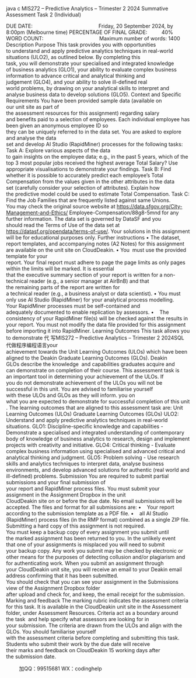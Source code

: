 java c
MIS272 – Predictive Analytics – Trimester 2 2024 
Summative Assessment Task 2 (Individual) 


DUE DATE:                                              Friday, 20 September 2024, by 8:00pm (Melbourne time) 
PERCENTAGE OF FINAL GRADE:          40% 
WORD COUNT:                                       Maximum number of words: 1400 
Description 
Purpose 
This task provides you with opportunities to understand and apply predictive analytics techniques in real-world situations (ULO2), as outlined below. By completing this task, you will demonstrate your specialised and integrated knowledge of business analytics (GLO1), your ability to evaluate complex business information to advance critical and analytical thinking and judgement (GLO4), and your ability to solve ill-defined real world problems, by drawing on your analytical skills to interpret and analyse business data to develop solutions (GLO5). 
Context and Specific Requirements 
You have been provided sample data (available on our unit site as part of the assessment resources for this assignment) regarding salary and benefits paid to a selection of employees. Each individual employee has been given an anonymous employee ID so they can be uniquely referred to in the data set. You are asked to explore and analyse the data set and develop AI Studio (RapidMiner) processes for the following tasks: 
Task A: Explore various aspects of the data to gain insights on the employee data; e.g., in the past 5 years, which of the top 3 most popular jobs received the highest average Total Salary? Use appropriate visualisations to demonstrate your findings. 
Task B: Find whether it is possible to accurately predict each employee’s Total Compensation from the values given in the other attributes in the data set (carefully consider your selection of attributes).
Explain how the predictive model could be used to estimate Total Compensation.
Task C: Find the Job Families that are frequently listed against same Unions.
You may check the original source website at https://data.sfgov.org/City-Management-and-Ethics/ 
Employee-Compensation/88g8-5mnd for any further information. The data set is governed by DataSF and you should read the Terms of Use of the data set at https://datasf.org/opendata/terms-of-use/. Your solutions in this assignment will be for educational purposes only.
Further instructions 
• The dataset, report templates, and accompanying notes (A2 Notes) for this assignment are available on the unit site on CloudDeakin. 
• You  must use the provided template for your report. Your final report must adhere to page the page limits as only pages within the limits will be marked. It is essential that the executive summary section of your report is written for a non-technical reader (e.g., a senior manager at AirBnB) and that the remaining parts of the report are written for a technical reader (e.g., a business analyst or data scientist).
• You must only use AI Studio (RapidMiner) for your analytical process modelling. Your RapidMiner processes must be self-contained and adequately documented to enable replication by assessors.
•    The consistency of your RapidMiner file(s) will be checked against the results in your report. You must not modify the data file provided for this assignment before importing it into RapidMiner.
Learning Outcomes 
This task allows you to demonstrate 代 写MIS272 – Predictive Analytics – Trimester 2 2024SQL
代做程序编程语言your achievement towards the Unit Learning Outcomes (ULOs) which have been aligned to the Deakin Graduate Learning Outcomes (GLOs). Deakin GLOs describe the knowledge  and capabilities graduates acquire and can demonstrate on completion of their course. This assessment task is an important tool in determining your achievement of the ULOs. If you do not demonstrate achievement of the ULOs you will not be successful in this unit. You are advised to familiarise yourself with these ULOs and GLOs as they will inform. you on what you are expected to demonstrate for successful completion of this unit. 
The learning outcomes that are aligned to this assessment task are:
Unit Learning 
Outcomes (ULOs) 
Graduate Learning Outcomes (GLOs) 
ULO2: 
Understand and apply predictive 
analytics 
techniques in real-world 
situations. 
GLO1: Discipline-specific knowledge and capabilities - Demonstrate a specialised and integrated understanding of contemporary body of knowledge of business analytics to research, design and implement projects with creativity and initiative. 
GLO4: Critical thinking - Evaluate complex business information using specialised and advanced critical and analytical thinking and judgment. 
GLO5: Problem solving - Use research skills and analytics techniques to interpret data, analyse business environments, and develop advanced solutions for authentic (real world and ill-defined) problems. 
Submission 
You are required to submit partial submissions and your final submission of your report and RapidMiner process files.
You must submit your assignment in the Assignment Dropbox in the unit CloudDeakin site on or before the due date. No email submissions will be accepted. 
The files and format for all submissions are:
•    Your report according to the submission template as a PDF file. 
•    all AI Studio (RapidMiner) process files (in the RMP format) combined as a single ZIP file.
Submitting a hard copy of this assignment is not required. You must keep a backup copy of every assignment you submit until the marked assignment has been returned to you. In the unlikely event that one of your assignments is misplaced you will need to submit your backup copy.
Any work you submit may be checked by electronic or other means for the purposes of detecting collusion and/or plagiarism and for authenticating work.
When you submit an assignment through your CloudDeakin unit site, you will receive an email to your Deakin email address confirming that it has been submitted. You should check that you can see your assignment in the Submissions view of the Assignment Dropbox folder after upload and check for, and keep, the email receipt for the submission. 
Marking and feedback 
The marking rubric indicates the assessment criteria for this task. It is available in the CloudDeakin unit site in the Assessment folder, under Assessment Resources. Criteria act as a boundary around the task  and help specify what assessors are looking for in your submission. The criteria are drawn from the ULOs and align with the GLOs. You should familiarise yourself with the assessment criteria before completing and submitting this task. 
Students who submit their work by the due date will receive their marks and feedback on CloudDeakin 15 working days after the submission date.







         
加QQ：99515681  WX：codinghelp
